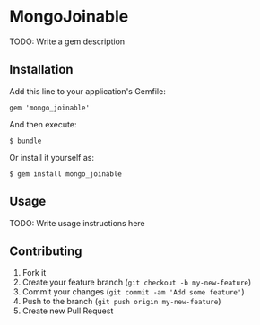 # MongoJoinable

TODO: Write a gem description

## Installation

Add this line to your application's Gemfile:

    gem 'mongo_joinable'

And then execute:

    $ bundle

Or install it yourself as:

    $ gem install mongo_joinable

## Usage

TODO: Write usage instructions here

## Contributing

1. Fork it
2. Create your feature branch (`git checkout -b my-new-feature`)
3. Commit your changes (`git commit -am 'Add some feature'`)
4. Push to the branch (`git push origin my-new-feature`)
5. Create new Pull Request
